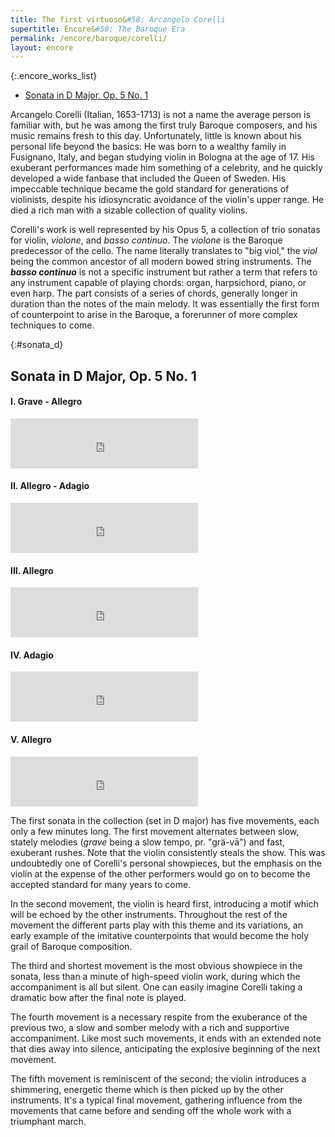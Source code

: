 ```yaml
---
title: The first virtuoso&#58; Arcangelo Corelli
supertitle: Encore&#58; The Baroque Era
permalink: /encore/baroque/corelli/
layout: encore
---
```


{:.encore_works_list}
-   [Sonata in D Major, Op. 5 No. 1](#sonata_d)

Arcangelo Corelli (Italian, 1653-1713) is not a name the average person is familiar with, but he was among the first truly Baroque composers, and his music remains fresh to this day. Unfortunately, little is known about his personal life beyond the basics: He was born to a wealthy family in Fusignano, Italy, and began studying violin in Bologna at the age of 17. His exuberant performances made him something of a celebrity, and he quickly developed a wide fanbase that included the Queen of Sweden. His impeccable technique became the gold standard for generations of violinists, despite his idiosyncratic avoidance of the violin's upper range. He died a rich man with a sizable collection of quality violins.

Corelli's work is well represented by his Opus 5, a collection of trio sonatas for violin, *violone*, and *basso continuo*. The *violone* is the Baroque predecessor of the cello. The name literally translates to "big viol," the *viol* being the common ancestor of all modern bowed string instruments. The ***basso continuo*** is not a specific instrument but rather a term that refers to any instrument capable of playing chords: organ, harpsichord, piano, or even harp. The part consists of a series of chords, generally longer in duration than the notes of the main melody. It was essentially the first form of counterpoint to arise in the Baroque, a forerunner of more complex techniques to come.

{:#sonata_d}
## Sonata in D Major, Op. 5 No. 1
<div class="encore_player">
<h4>I. Grave - Allegro</h4>
<iframe src="https://open.spotify.com/embed/track/2HqMTcvJfIMkkKQsvQSfTl" width="300" height="80" frameborder="0" allowtransparency="true" allow="encrypted-media"></iframe>
<h4>II. Allegro - Adagio</h4>
<iframe src="https://open.spotify.com/embed/track/4JgmKegK4LeupKzK5VsZ4u" width="300" height="80" frameborder="0" allowtransparency="true" allow="encrypted-media"></iframe>
<h4>III. Allegro</h4>
<iframe src="https://open.spotify.com/embed/track/0EoEL5SAPpGpeEKTLE23Fd" width="300" height="80" frameborder="0" allowtransparency="true" allow="encrypted-media"></iframe>
<h4>IV. Adagio</h4>
<iframe src="https://open.spotify.com/embed/track/0Hgm40i52tfka57UTDpSia" width="300" height="80" frameborder="0" allowtransparency="true" allow="encrypted-media"></iframe>
<h4>V. Allegro</h4>
<iframe src="https://open.spotify.com/embed/track/7C8fLY3Hoa8oqa7rjDhqg5" width="300" height="80" frameborder="0" allowtransparency="true" allow="encrypted-media"></iframe>
</div>

The first sonata in the collection (set in D major) has five movements, each only a few minutes long. The first movement alternates between slow, stately melodies (_grave_ being a slow tempo, pr. "gr&auml;-v&#257;") and fast, exuberant rushes. Note that the violin consistently steals the show. This was undoubtedly one of Corelli's personal showpieces, but the emphasis on the violin at the expense of the other performers would go on to become the accepted standard for many years to come.

In the second movement, the violin is heard first, introducing a motif which will be echoed by the other instruments. Throughout the rest of the movement the different parts play with this theme and its variations, an early example of the imitative counterpoints that would become the holy grail of Baroque composition.

The third and shortest movement is the most obvious showpiece in the sonata, less than a minute of high-speed violin work, during which the accompaniment is all but silent. One can easily imagine Corelli taking a dramatic bow after the final note is played.

The fourth movement is a necessary respite from the exuberance of the previous two, a slow and somber melody with a rich and supportive accompaniment. Like most such movements, it ends with an extended note that dies away into silence, anticipating the explosive beginning of the next movement.

The fifth movement is reminiscent of the second; the violin introduces a shimmering, energetic theme which is then picked up by the other instruments. It's a typical final movement, gathering influence from the movements that came before and sending off the whole work with a triumphant march.
